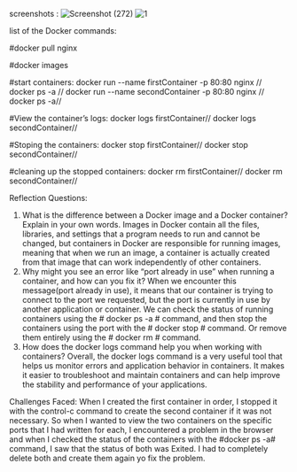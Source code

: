 screenshots :
![Screenshot (272)](https://github.com/user-attachments/assets/761a462a-653b-47ff-bc18-6db0ad365e5a)
![1](https://github.com/user-attachments/assets/20875d84-7ea6-4dc5-bd5d-a30cb29bae50)

list of the Docker commands:

#docker pull nginx

#docker images

#start containers:
 docker run --name firstContainer -p 80:80 nginx //
 docker ps -a //
 docker run --name secondContainer -p 80:80 nginx //
 docker ps -a//

#View the container’s logs:
docker logs firstContainer//
docker logs secondContainer//

#Stoping the containers:
docker stop firstContainer//
docker stop secondContainer//

#cleaning up the stopped containers:
docker rm firstContainer//
docker rm secondContainer//


Reflection Questions:
1. What is the difference between a Docker image and a Docker container? Explain in your own words.
Images in Docker contain all the files, libraries, and settings that a program needs to run and cannot be changed, but containers in Docker are responsible for running images, meaning that when we run an image, a container is actually created from that image that can work independently of other containers.
2. Why might you see an error like “port already in use” when running a container, and how can you fix it?
When we encounter this message(port already in use), it means that our container is trying to connect to the port we requested, but the port is currently in use by another application or container.
We can check the status of running containers using the # docker ps -a # command, and then stop the containers using the port  with the # docker stop # command.
Or remove them entirely using the # docker rm # command.
3. How does the docker logs command help you when working with containers?
Overall, the docker logs command is a very useful tool that helps us monitor errors and application behavior in containers. It makes it easier to troubleshoot and maintain containers and can help improve the stability and performance of your applications.

Challenges Faced:
When I created the first container in order, I stopped it with the control-c command to create the second container if it was not necessary. So when I wanted to view the two containers on the specific ports that I had written for each, I encountered a problem in the browser and when I checked the status of the containers with the #docker ps -a# command, I saw that the status of both was Exited. I had to completely delete both and create them again yo fix the problem.
